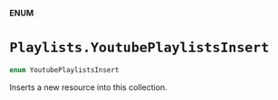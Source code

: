 **ENUM**

# `Playlists.YoutubePlaylistsInsert`

```swift
enum YoutubePlaylistsInsert
```

Inserts a new resource into this collection.
